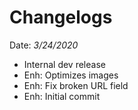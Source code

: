 # Changelogs
Date: *3/24/2020*
- Internal dev release
- Enh: Optimizes images
- Enh: Fix broken URL field
- Enh: Initial commit
